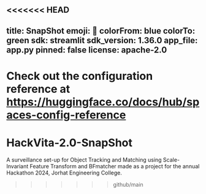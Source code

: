 <<<<<<< HEAD
---
title: SnapShot
emoji: 🐨
colorFrom: blue
colorTo: green
sdk: streamlit
sdk_version: 1.36.0
app_file: app.py
pinned: false
license: apache-2.0
---

Check out the configuration reference at https://huggingface.co/docs/hub/spaces-config-reference
=======
# HackVita-2.0-SnapShot
A surveillance set-up for Object Tracking and Matching using Scale-Invariant Feature Transform and  BFmatcher made as a project for the annual Hackathon 2024, Jorhat Engineering College. 
>>>>>>> github/main
